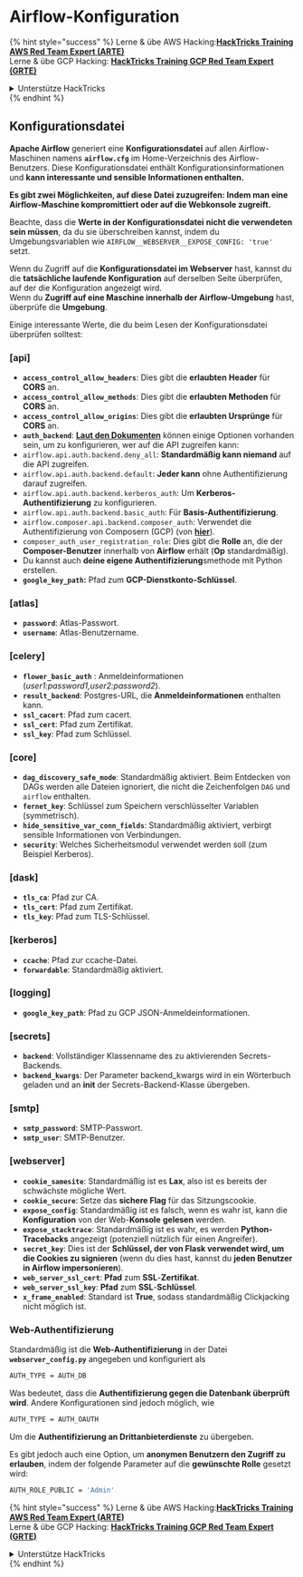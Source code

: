# Airflow-Konfiguration

{% hint style="success" %}
Lerne & übe AWS Hacking:<img src="../../.gitbook/assets/image (1) (1) (1) (1).png" alt="" data-size="line">[**HackTricks Training AWS Red Team Expert (ARTE)**](https://training.hacktricks.xyz/courses/arte)<img src="../../.gitbook/assets/image (1) (1) (1) (1).png" alt="" data-size="line">\
Lerne & übe GCP Hacking: <img src="../../.gitbook/assets/image (2) (1).png" alt="" data-size="line">[**HackTricks Training GCP Red Team Expert (GRTE)**<img src="../../.gitbook/assets/image (2) (1).png" alt="" data-size="line">](https://training.hacktricks.xyz/courses/grte)

<details>

<summary>Unterstütze HackTricks</summary>

* Überprüfe die [**Abonnementpläne**](https://github.com/sponsors/carlospolop)!
* **Tritt der** 💬 [**Discord-Gruppe**](https://discord.gg/hRep4RUj7f) oder der [**Telegram-Gruppe**](https://t.me/peass) bei oder **folge** uns auf **Twitter** 🐦 [**@hacktricks\_live**](https://twitter.com/hacktricks_live)**.**
* **Teile Hacking-Tricks, indem du PRs zu den** [**HackTricks**](https://github.com/carlospolop/hacktricks) und [**HackTricks Cloud**](https://github.com/carlospolop/hacktricks-cloud) GitHub-Repos einreichst.

</details>
{% endhint %}

## Konfigurationsdatei

**Apache Airflow** generiert eine **Konfigurationsdatei** auf allen Airflow-Maschinen namens **`airflow.cfg`** im Home-Verzeichnis des Airflow-Benutzers. Diese Konfigurationsdatei enthält Konfigurationsinformationen und **kann interessante und sensible Informationen enthalten.**

**Es gibt zwei Möglichkeiten, auf diese Datei zuzugreifen: Indem man eine Airflow-Maschine kompromittiert oder auf die Webkonsole zugreift.**

Beachte, dass die **Werte in der Konfigurationsdatei** **nicht die verwendeten sein müssen**, da du sie überschreiben kannst, indem du Umgebungsvariablen wie `AIRFLOW__WEBSERVER__EXPOSE_CONFIG: 'true'` setzt.

Wenn du Zugriff auf die **Konfigurationsdatei im Webserver** hast, kannst du die **tatsächliche laufende Konfiguration** auf derselben Seite überprüfen, auf der die Konfiguration angezeigt wird.\
Wenn du **Zugriff auf eine Maschine innerhalb der Airflow-Umgebung** hast, überprüfe die **Umgebung**.

Einige interessante Werte, die du beim Lesen der Konfigurationsdatei überprüfen solltest:

### \[api]

* **`access_control_allow_headers`**: Dies gibt die **erlaubten** **Header** für **CORS** an.
* **`access_control_allow_methods`**: Dies gibt die **erlaubten Methoden** für **CORS** an.
* **`access_control_allow_origins`**: Dies gibt die **erlaubten Ursprünge** für **CORS** an.
* **`auth_backend`**: [**Laut den Dokumenten**](https://airflow.apache.org/docs/apache-airflow/stable/security/api.html) können einige Optionen vorhanden sein, um zu konfigurieren, wer auf die API zugreifen kann:
* `airflow.api.auth.backend.deny_all`: **Standardmäßig kann niemand** auf die API zugreifen.
* `airflow.api.auth.backend.default`: **Jeder kann** ohne Authentifizierung darauf zugreifen.
* `airflow.api.auth.backend.kerberos_auth`: Um **Kerberos-Authentifizierung** zu konfigurieren.
* `airflow.api.auth.backend.basic_auth`: Für **Basis-Authentifizierung**.
* `airflow.composer.api.backend.composer_auth`: Verwendet die Authentifizierung von Composern (GCP) (von [**hier**](https://cloud.google.com/composer/docs/access-airflow-api)).
* `composer_auth_user_registration_role`: Dies gibt die **Rolle** an, die der **Composer-Benutzer** innerhalb von **Airflow** erhält (**Op** standardmäßig).
* Du kannst auch **deine eigene Authentifizierung**smethode mit Python erstellen.
* **`google_key_path`:** Pfad zum **GCP-Dienstkonto-Schlüssel**.

### **\[atlas]**

* **`password`**: Atlas-Passwort.
* **`username`**: Atlas-Benutzername.

### \[celery]

* **`flower_basic_auth`** : Anmeldeinformationen (_user1:password1,user2:password2_).
* **`result_backend`**: Postgres-URL, die **Anmeldeinformationen** enthalten kann.
* **`ssl_cacert`**: Pfad zum cacert.
* **`ssl_cert`**: Pfad zum Zertifikat.
* **`ssl_key`**: Pfad zum Schlüssel.

### \[core]

* **`dag_discovery_safe_mode`**: Standardmäßig aktiviert. Beim Entdecken von DAGs werden alle Dateien ignoriert, die nicht die Zeichenfolgen `DAG` und `airflow` enthalten.
* **`fernet_key`**: Schlüssel zum Speichern verschlüsselter Variablen (symmetrisch).
* **`hide_sensitive_var_conn_fields`**: Standardmäßig aktiviert, verbirgt sensible Informationen von Verbindungen.
* **`security`**: Welches Sicherheitsmodul verwendet werden soll (zum Beispiel Kerberos).

### \[dask]

* **`tls_ca`**: Pfad zur CA.
* **`tls_cert`**: Pfad zum Zertifikat.
* **`tls_key`**: Pfad zum TLS-Schlüssel.

### \[kerberos]

* **`ccache`**: Pfad zur ccache-Datei.
* **`forwardable`**: Standardmäßig aktiviert.

### \[logging]

* **`google_key_path`**: Pfad zu GCP JSON-Anmeldeinformationen.

### \[secrets]

* **`backend`**: Vollständiger Klassenname des zu aktivierenden Secrets-Backends.
* **`backend_kwargs`**: Der Parameter backend\_kwargs wird in ein Wörterbuch geladen und an **init** der Secrets-Backend-Klasse übergeben.

### \[smtp]

* **`smtp_password`**: SMTP-Passwort.
* **`smtp_user`**: SMTP-Benutzer.

### \[webserver]

* **`cookie_samesite`**: Standardmäßig ist es **Lax**, also ist es bereits der schwächste mögliche Wert.
* **`cookie_secure`**: Setze das **sichere Flag** für das Sitzungscookie.
* **`expose_config`**: Standardmäßig ist es falsch, wenn es wahr ist, kann die **Konfiguration** von der Web-**Konsole** **gelesen** werden.
* **`expose_stacktrace`**: Standardmäßig ist es wahr, es werden **Python-Tracebacks** angezeigt (potenziell nützlich für einen Angreifer).
* **`secret_key`**: Dies ist der **Schlüssel, der von Flask verwendet wird, um die Cookies zu signieren** (wenn du dies hast, kannst du **jeden Benutzer in Airflow impersonieren**).
* **`web_server_ssl_cert`**: **Pfad** zum **SSL**-**Zertifikat**.
* **`web_server_ssl_key`**: **Pfad** zum **SSL**-**Schlüssel**.
* **`x_frame_enabled`**: Standard ist **True**, sodass standardmäßig Clickjacking nicht möglich ist.

### Web-Authentifizierung

Standardmäßig ist die **Web-Authentifizierung** in der Datei **`webserver_config.py`** angegeben und konfiguriert als
```bash
AUTH_TYPE = AUTH_DB
```
Was bedeutet, dass die **Authentifizierung gegen die Datenbank überprüft wird**. Andere Konfigurationen sind jedoch möglich, wie
```bash
AUTH_TYPE = AUTH_OAUTH
```
Um die **Authentifizierung an Drittanbieterdienste** zu übergeben.

Es gibt jedoch auch eine Option, um **anonymen Benutzern den Zugriff zu erlauben**, indem der folgende Parameter auf die **gewünschte Rolle** gesetzt wird:
```bash
AUTH_ROLE_PUBLIC = 'Admin'
```
{% hint style="success" %}
Lerne & übe AWS Hacking:<img src="../../.gitbook/assets/image (1) (1) (1) (1).png" alt="" data-size="line">[**HackTricks Training AWS Red Team Expert (ARTE)**](https://training.hacktricks.xyz/courses/arte)<img src="../../.gitbook/assets/image (1) (1) (1) (1).png" alt="" data-size="line">\
Lerne & übe GCP Hacking: <img src="../../.gitbook/assets/image (2) (1).png" alt="" data-size="line">[**HackTricks Training GCP Red Team Expert (GRTE)**<img src="../../.gitbook/assets/image (2) (1).png" alt="" data-size="line">](https://training.hacktricks.xyz/courses/grte)

<details>

<summary>Unterstütze HackTricks</summary>

* Überprüfe die [**Abonnementpläne**](https://github.com/sponsors/carlospolop)!
* **Tritt der** 💬 [**Discord-Gruppe**](https://discord.gg/hRep4RUj7f) oder der [**Telegram-Gruppe**](https://t.me/peass) bei oder **folge** uns auf **Twitter** 🐦 [**@hacktricks\_live**](https://twitter.com/hacktricks_live)**.**
* **Teile Hacking-Tricks, indem du PRs zu den** [**HackTricks**](https://github.com/carlospolop/hacktricks) und [**HackTricks Cloud**](https://github.com/carlospolop/hacktricks-cloud) GitHub-Repos einreichst.

</details>
{% endhint %}
